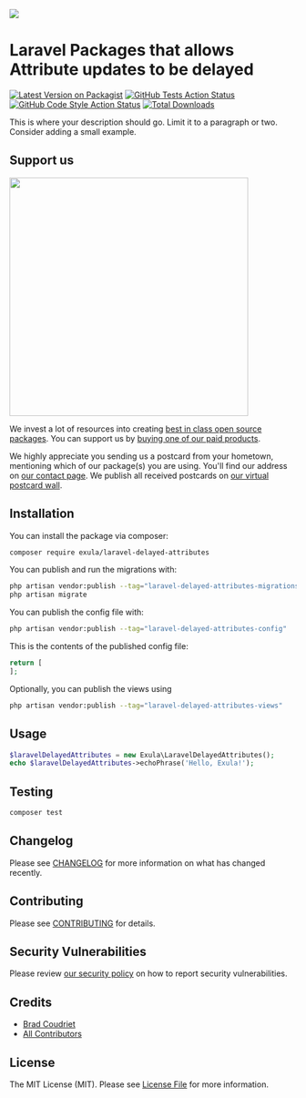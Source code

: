 
[<img src="https://github-ads.s3.eu-central-1.amazonaws.com/support-ukraine.svg?t=1" />](https://supportukrainenow.org)

# Laravel Packages that allows Attribute updates to be delayed

[![Latest Version on Packagist](https://img.shields.io/packagist/v/exula/laravel-delayed-attributes.svg?style=flat-square)](https://packagist.org/packages/exula/laravel-delayed-attributes)
[![GitHub Tests Action Status](https://img.shields.io/github/workflow/status/exula/laravel-delayed-attributes/run-tests?label=tests)](https://github.com/exula/laravel-delayed-attributes/actions?query=workflow%3Arun-tests+branch%3Amain)
[![GitHub Code Style Action Status](https://img.shields.io/github/workflow/status/exula/laravel-delayed-attributes/Check%20&%20fix%20styling?label=code%20style)](https://github.com/exula/laravel-delayed-attributes/actions?query=workflow%3A"Check+%26+fix+styling"+branch%3Amain)
[![Total Downloads](https://img.shields.io/packagist/dt/exula/laravel-delayed-attributes.svg?style=flat-square)](https://packagist.org/packages/exula/laravel-delayed-attributes)

This is where your description should go. Limit it to a paragraph or two. Consider adding a small example.

## Support us

[<img src="https://github-ads.s3.eu-central-1.amazonaws.com/laravel-delayed-attributes.jpg?t=1" width="419px" />](https://spatie.be/github-ad-click/laravel-delayed-attributes)

We invest a lot of resources into creating [best in class open source packages](https://spatie.be/open-source). You can support us by [buying one of our paid products](https://spatie.be/open-source/support-us).

We highly appreciate you sending us a postcard from your hometown, mentioning which of our package(s) you are using. You'll find our address on [our contact page](https://spatie.be/about-us). We publish all received postcards on [our virtual postcard wall](https://spatie.be/open-source/postcards).

## Installation

You can install the package via composer:

```bash
composer require exula/laravel-delayed-attributes
```

You can publish and run the migrations with:

```bash
php artisan vendor:publish --tag="laravel-delayed-attributes-migrations"
php artisan migrate
```

You can publish the config file with:

```bash
php artisan vendor:publish --tag="laravel-delayed-attributes-config"
```

This is the contents of the published config file:

```php
return [
];
```

Optionally, you can publish the views using

```bash
php artisan vendor:publish --tag="laravel-delayed-attributes-views"
```

## Usage

```php
$laravelDelayedAttributes = new Exula\LaravelDelayedAttributes();
echo $laravelDelayedAttributes->echoPhrase('Hello, Exula!');
```

## Testing

```bash
composer test
```

## Changelog

Please see [CHANGELOG](CHANGELOG.md) for more information on what has changed recently.

## Contributing

Please see [CONTRIBUTING](.github/CONTRIBUTING.md) for details.

## Security Vulnerabilities

Please review [our security policy](../../security/policy) on how to report security vulnerabilities.

## Credits

- [Brad Coudriet](https://github.com/exula)
- [All Contributors](../../contributors)

## License

The MIT License (MIT). Please see [License File](LICENSE.md) for more information.
